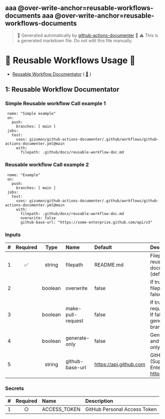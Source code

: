 aaa
@over-write-anchor=reusable-workflows-documents
aaa
@over-write-anchor=reusable-workflows-documents
---
> 🚀 Generated automatically by [github-actions-documenter](https://github.com/gizumon/github-actions-documenter) 🚀
⚠️ This is a generated markdown file. Do not edit this file manually.


# 🔰 Reusable Workflows Usage 🔰

* [Reusable Workflow Documentator](#1-github-actions-documenter) ( [📄](.github/workflows/github-actions-documenter.yml) )

## 1: Reusable Workflow Documentator
### Simple Reusable workflow Call example 1

```
 name: "Simple example"
 on:
   push:
     branches: [ main ]
 jobs:
   test:
     uses: gizumon/github-actions-documenter/.github/workflows/github-actions-documenter.yml@main
     with:
       filepath: .github/docs/reusable-workflow-doc.md
```

### Reusable workflow Call example 2

```
 name: "Example"
 on:
   push:
     branches: [ main ]
 jobs:
   test:
     uses: gizumon/github-actions-documenter/.github/workflows/github-actions-documenter.yml@main
     with:
       filepath: .github/docs/reusable-workflow-doc.md
       overwrite: false
       github-base-url: "https://some-enterprise.github.com/api/v3"
```

### Inputs

| # | Required | Type | Name | Default | Description |
| :--- | :---: | :---: | :--- | :--- | :--- |
| 1 | ✅ | string | filepath | README.md | Filepath to write the reusable workflow documentation. (default: README.md) |
| 2 |  | boolean | overwrite | false | If true, overwrite the filepath file. (default: false) |
| 3 |  | boolean | make-pull-request | false | If true, make a pull request to ref branch. If false, directly push generated doc to ref branch. (default: false) |
| 4 |  | boolean | generate-only | false | Generate document and set output result only. (default: false) |
| 5 |  | string | github-base-url | https://api.github.com | GitHub Host domain (Support for GitHub Enterprise) (default: https://api.github.com) |

### Secrets

| # | Required | Name | Description |
| :--- | :---: | :--- | :--- |
| 1 | ○ | ACCESS_TOKEN | GitHub Personal Access Token |
